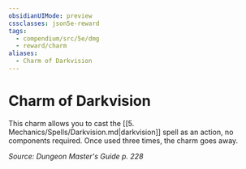 ```yaml
---
obsidianUIMode: preview
cssclasses: json5e-reward
tags:
  - compendium/src/5e/dmg
  - reward/charm
aliases:
  - Charm of Darkvision
---
```

# Charm of Darkvision

This charm allows you to cast the [[5. Mechanics/Spells/Darkvision.md\|darkvision]] spell as an action, no components required. Once used three times, the charm goes away.

*Source: Dungeon Master's Guide p. 228*
